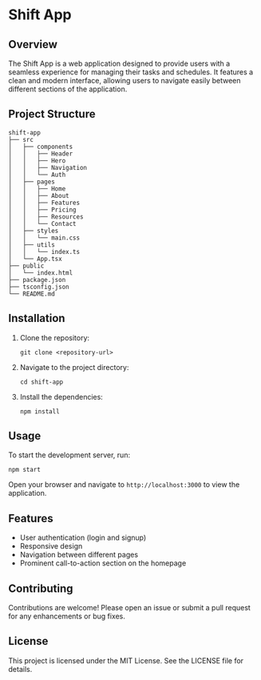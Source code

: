 # Shift App

## Overview
The Shift App is a web application designed to provide users with a seamless experience for managing their tasks and schedules. It features a clean and modern interface, allowing users to navigate easily between different sections of the application.

## Project Structure
```
shift-app
├── src
│   ├── components
│   │   ├── Header
│   │   ├── Hero
│   │   ├── Navigation
│   │   └── Auth
│   ├── pages
│   │   ├── Home
│   │   ├── About
│   │   ├── Features
│   │   ├── Pricing
│   │   ├── Resources
│   │   └── Contact
│   ├── styles
│   │   └── main.css
│   ├── utils
│   │   └── index.ts
│   └── App.tsx
├── public
│   └── index.html
├── package.json
├── tsconfig.json
└── README.md
```

## Installation
1. Clone the repository:
   ```
   git clone <repository-url>
   ```
2. Navigate to the project directory:
   ```
   cd shift-app
   ```
3. Install the dependencies:
   ```
   npm install
   ```

## Usage
To start the development server, run:
```
npm start
```
Open your browser and navigate to `http://localhost:3000` to view the application.

## Features
- User authentication (login and signup)
- Responsive design
- Navigation between different pages
- Prominent call-to-action section on the homepage

## Contributing
Contributions are welcome! Please open an issue or submit a pull request for any enhancements or bug fixes.

## License
This project is licensed under the MIT License. See the LICENSE file for details.